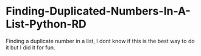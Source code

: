 # Finding-Duplicated-Numbers-In-A-List-Python-RD
Finding a duplicate number in a list, I dont know if this is the best way to do it but I did it for fun.
